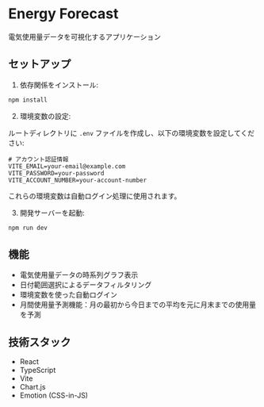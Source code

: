 # Energy Forecast

電気使用量データを可視化するアプリケーション

## セットアップ

1. 依存関係をインストール:

```bash
npm install
```

2. 環境変数の設定:

ルートディレクトリに `.env` ファイルを作成し、以下の環境変数を設定してください:

```
# アカウント認証情報
VITE_EMAIL=your-email@example.com
VITE_PASSWORD=your-password
VITE_ACCOUNT_NUMBER=your-account-number
```

これらの環境変数は自動ログイン処理に使用されます。

3. 開発サーバーを起動:

```bash
npm run dev
```

## 機能

- 電気使用量データの時系列グラフ表示
- 日付範囲選択によるデータフィルタリング
- 環境変数を使った自動ログイン
- 月間使用量予測機能：月の最初から今日までの平均を元に月末までの使用量を予測

## 技術スタック

- React
- TypeScript
- Vite
- Chart.js
- Emotion (CSS-in-JS)
